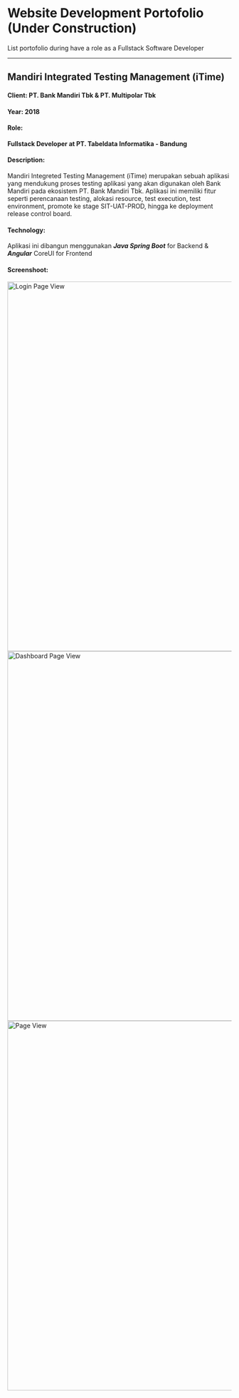 
# Website Development Portofolio (Under Construction)
List portofolio during have a role as a Fullstack Software Developer

---
## Mandiri Integrated Testing Management (iTime)

#### Client: PT. Bank Mandiri Tbk & PT. Multipolar Tbk
#### Year: 2018
#### Role:
**Fullstack Developer at PT. Tabeldata Informatika - Bandung**
#### Description:
Mandiri Integreted Testing Management (iTime) merupakan sebuah aplikasi yang mendukung proses testing aplikasi yang akan digunakan oleh Bank Mandiri pada ekosistem PT. Bank Mandiri Tbk. Aplikasi ini memiliki fitur seperti perencanaan testing, alokasi resource, test execution, test environment, promote ke stage SIT-UAT-PROD, hingga ke deployment release control board.
#### Technology:
Aplikasi ini dibangun menggunakan ***Java Spring Boot*** for Backend & ***Angular*** CoreUI for Frontend
#### Screenshoot:
<img src="https://user-images.githubusercontent.com/9511668/154282135-02f54be1-e3e2-4300-9a90-910e3212943d.png" width="830" title="Login Page View" alt="Login Page View">
<img src="https://user-images.githubusercontent.com/9511668/154281914-764c7d8f-211f-4f0c-98be-b2c134baeb8a.png" width="830" title="Dashboard Page View" alt="Dashboard Page View">
<img src="https://user-images.githubusercontent.com/9511668/154281720-51c92fd5-a97a-4d72-8860-d75ae33e6b2e.png" width="830" title="Page View" alt="Page View">
